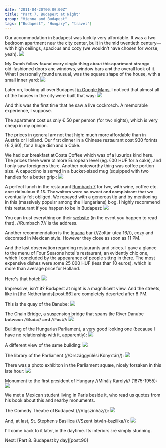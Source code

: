 ```yaml
---
date: "2011-04-20T00:00:00Z"
title: "Part 7. Budapest at Night"
group: "Vienna and Budapest"
tags: ["Budapest", "Hungary", "travel"]
---
```


Our accommodation in Budapest was luckily very affordable. It was a two bedroom apartment near the city center, built in the mid twentieth century—with high ceilings, spacious and cozy (we wouldn't have chosen for worse, yeah).
![](img:3.bp.blogspot.com/--Z559BLUdsM/Tan3CV4zhxI/AAAAAAAAItc/QMKX7luZEiM/s1600/dsc01685.picasaweb.jpg:a)

<!--more-->

My Dutch fellow found every single thing about this apartment strange—old-fashioned doors and windows, window bars and the overall look of it. What I personally found unusual, was the square shape of the house, with a small inner yard:
![](img:3.bp.blogspot.com/-IzjTRWuawWU/Tan18mJ6x9I/AAAAAAAAItc/6P768xQfUlk/s1600/dsc01978.picasaweb.jpg:a)

Later on, looking all over Budapest [in Google Maps](http://goo.gl/ARgrv), I noticed that almost all of the houses in the city were built that way:
![](img:1.bp.blogspot.com/-DFIyVKMSBA0/Ta3yijAVTkI/AAAAAAAAIfE/zz7gjR4dNv4/s1600/Budapest-Center-GoogleMaps.jpg:a)

And this was the first time that he saw a live cockroach. A memorable experience, I suppose.

The apartment cost us only € 50 per person (for two nights), which is very cheap in my opinion.

The prices in general are not that high: much more affordable than in Austria or Holland. Our first dinner in a Chinese restaurant cost 930 forints (€ 3,60), for a huge dish and a Coke.

We had our breakfast at Costa Coffee which was of a luxurios kind here. The prices there were of more European level (eg. 600 HUF for a cake), and I only saw foreigners there. Another noteworthy thing was coffee portion size. A capuccino is served in a bucket-sized mug (equipped with two handles for a better grip):
![](img:2.bp.blogspot.com/-XnvQeomT2NY/Tan3j2Ll0oI/AAAAAAAAItc/xJ_SzB6sZoY/s1600/dsc01924.picasaweb.jpg:a)

A perfect lunch in the restaurant [Rumbach 7](http://www.rumbach7.hu/) for two, with wine, coffee etc. cost ridiculous € 15. The waiters were so sweet and complaisant that we eventually felt obliged. We repayed with a generous tip and by mentioning in this (massively popular among the Hungarians) blog. I highly recommend this restaurant if you happen to be in Budapest:
![](img:4.bp.blogspot.com/-v92jubb9gRQ/Tan2lEjNZgI/AAAAAAAAItc/z9762hIIfIs/s1600/dsc01828.picasaweb.jpg:a)

You can trust everything on their [website](http://www.rumbach7.hu/) (in the event you happen to read that). //Rumbach 7// is the address.

Another recommendation is the [Iguana](http://www.iguana.hu/) bar (//Zoltán utca 16//), cozy and decorated in Mexican style. However they close as soon as 11 PM.

And the last observation regarding restaurants and prices. I gave a glance to the menu of Four Seasons hotel's restaurant, an evidently chic one, which I concluded by the appearance of people sitting in there. The most expensive dishes were some 25 000 HUF (less than 10 euros), which is more than average price for Holland.

Here's that hotel:
![](img:4.bp.blogspot.com/-0pcjBSgkYxg/Tan3A6yUFvI/AAAAAAAAItc/1N1bCoIUzHQ/s1600/dsc01716.picasaweb.jpg:a)

Impressive, isn't it? Budapest at night is a magnificent view. And the streets, like in [the Netherlands][post:66] are completely deserted after 8 PM.

This is the quay of the Danube:
![](img:1.bp.blogspot.com/-WAfcErjHRAU/Tan2zwV6_vI/AAAAAAAAItc/69BtjGIEBEY/s1600/dsc01691.picasaweb.jpg:a)

The Chain Bridge, a suspension bridge that spans the River Danube between //Buda// and //Pest//:
![](img:2.bp.blogspot.com/-2qgJ28AdXEk/Tan3MEkV-kI/AAAAAAAAItc/s7mGxxkSs9A/s1600/dsc01712.picasaweb.jpg:a)

Building of the Hungarian Parliament, a very good looking one (because I have no relationship with it, apparently):
![](img:4.bp.blogspot.com/-M_-3xcj8tN0/Tan2_QDD4UI/AAAAAAAAItc/G-2pCpjcRTw/s1600/dsc01697.picasaweb.jpg:a)

A different view of the same building:
![](img:2.bp.blogspot.com/-3mNmjxbab_k/Tan23Mp2oFI/AAAAAAAAItc/h5EsJMDl_Vw/s1600/dsc01699.picasaweb.jpg:a)

The library of the Parliament (//Országgyűlési Könyvtár//):
![](img:2.bp.blogspot.com/-Q7SOa5baND4/Tan4GJSapuI/AAAAAAAAItc/joT7iL89Nj0/s1600/dsc01708.picasaweb.jpg:a)

There was a photo exhibiton in the Parliament square, nicely forsaken in this late hour:
![](img:1.bp.blogspot.com/-4SKe1VjJV4k/Tan3no_IdrI/AAAAAAAAItc/3oQAPrR1Sdo/s1600/dsc01704.picasaweb.jpg:a)

Monument to the first president of Hungary //Mihály Károlyi// (1875-1955):
![](img:3.bp.blogspot.com/-PKDdTmhxCa0/Tan3bV0RGKI/AAAAAAAAItc/uca-MhU2aUo/s1600/dsc01696.picasaweb.jpg:a)

We met a Mexican student living in Paris beside it, who read us quotes from his book about this and nearby monuments.

The Comedy Theatre of Budapest (//Vígszínház//):
![](img:1.bp.blogspot.com/-4XghdbEfkPY/Tan3pT9m7-I/AAAAAAAAItc/G0CtK0ARlzM/s1600/dsc01688.picasaweb.jpg:a)

And, at last, St. Stephen's Basilica (//Szent István-bazilika//):
![](img:3.bp.blogspot.com/-zVprLUFFYMA/Tan2jZBT5OI/AAAAAAAAItc/kWmxr9tTfGA/s1600/dsc01718.picasaweb.jpg:a)

I'll come back to it later, in the daytime. Its interiors are simply stunning.

Next: [Part 8. Budapest by day][post:90]
